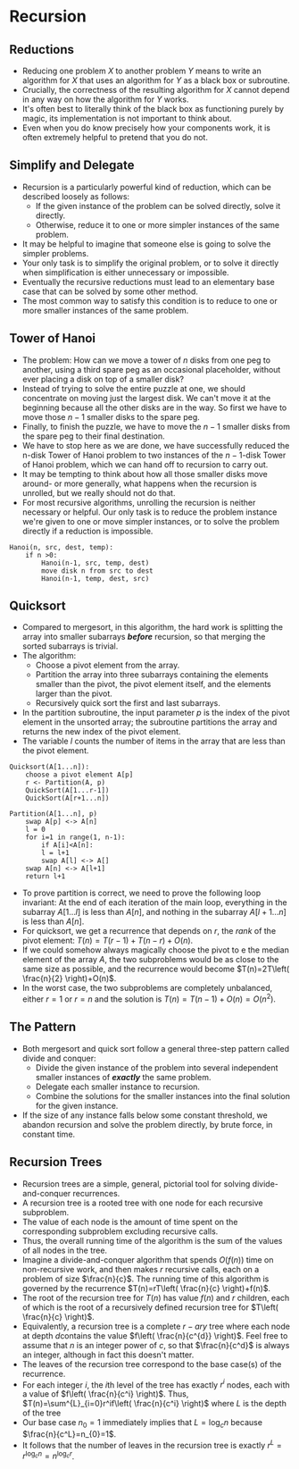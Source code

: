 # Recursion
## Reductions
- Reducing one problem $X$ to another problem $Y$ means to write an algorithm for $X$ that uses an algorithm for $Y$ as a black box or subroutine. 
- Crucially, the correctness of the resulting algorithm for $X$ cannot depend in any way on how the algorithm for $Y$ works. 
- It's often best to literally think of the black box as functioning purely by magic, its implementation is not important to think about. 
- Even when you do know precisely how your components work, it is often extremely helpful to pretend that you do not. 
## Simplify and Delegate
- Recursion is a particularly powerful kind of reduction, which can be described loosely as follows: 
	- If the given instance of the problem can be solved directly, solve it directly. 
	- Otherwise, reduce it to one or more simpler instances of the same problem. 
- It may be helpful to imagine that someone else is going to solve the simpler problems. 
- Your only task is to simplify the original problem, or to solve it directly when simplification is either unnecessary or impossible. 
- Eventually the recursive reductions must lead to an elementary base case that can be solved by some other method. 
- The most common way to satisfy this condition is to reduce to one or more smaller instances of the same problem.
## Tower of Hanoi
- The problem: How can we move a tower of $n$ disks from one peg to another, using a third spare peg as an occasional placeholder, without ever placing a disk on top of a smaller disk?
- Instead of trying to solve the entire puzzle at one, we should concentrate on moving just the largest disk. We can't move it at the beginning because all the other disks are in the way. So first we have to move those $n-1$ smaller disks to the spare peg. 
- Finally, to finish the puzzle, we have to move the $n-1$ smaller disks from the spare peg to their final destination. 
- We have to stop here as we are done, we have successfully reduced the n-disk Tower of Hanoi problem to two instances of the $n-1$-disk Tower of Hanoi problem, which we can hand off to recursion to carry out. 
- It may be tempting to think about how all those smaller disks move around- or more generally, what happens when the recursion is unrolled, but we really should not do that. 
- For most recursive algorithms, unrolling the recursion is neither necessary or helpful. Our only task is to reduce the problem instance we're given to one or move simpler instances, or to solve the problem directly if a reduction is impossible. 
```pseudo
Hanoi(n, src, dest, temp):
	if n >0:
		Hanoi(n-1, src, temp, dest)
		move disk n from src to dest
		Hanoi(n-1, temp, dest, src)
```
## Quicksort
- Compared to mergesort, in this algorithm, the hard work is splitting the array into smaller subarrays ***before*** recursion, so that merging the sorted subarrays is trivial. 
- The algorithm: 
	- Choose a pivot element from the array. 
	- Partition the array into three subarrays containing the elements smaller than the pivot, the pivot element itself, and the elements larger than the pivot. 
	- Recursively quick sort the first and last subarrays. 
- In the partition subroutine, the input parameter $p$ is the index of the pivot element in the unsorted array; the subroutine partitions the array and returns the new index of the pivot element. 
- The variable $l$ counts the number of items in the array that are less than the pivot element. 
```psuedo
Quicksort(A[1...n]):
	choose a pivot element A[p]
	r <- Partition(A, p)
	QuickSort(A[1...r-1])
	QuickSort(A[r+1...n])

Partition(A[1...n], p)
	swap A[p] <-> A[n]
	l = 0
	for i=1 in range(1, n-1):
		if A[i]<A[n]:
		l = l+1
		swap A[l] <-> A[]
	swap A[n] <-> A[l+1]
	return l+1
```
- To prove partition is correct, we need to prove the following loop invariant: At the end of each iteration of the main loop, everything in the subarray $A[1\dots l]$ is less than $A[n]$, and nothing in the subarray $A[l+1\dots n]$ is less than $A[n]$. 
- For quicksort, we get a recurrence that depends on $r$, the *rank* of the pivot element: $T(n) = T(r-1)+T(n-r)+O(n)$. 
- If we could somehow always magically choose the pivot to e the median element of the array $A$, the two subproblems would be as close to the same size as possible, and the recurrence would become $T(n)=2T\left( \frac{n}{2} \right)+O(n)$. 
- In the worst case, the two subproblems are completely unbalanced, either $r=1$ or $r=n$ and the solution is $T(n)=T(n-1)+O(n) = O(n^2)$.
## The Pattern 
- Both mergesort and quick sort follow a general three-step pattern called divide and conquer: 
	- Divide the given instance of the problem into several independent smaller instances of ***exactly*** the same problem. 
	- Delegate each smaller instance to recursion. 
	- Combine the solutions for the smaller instances into the final solution for the given instance. 
- If the size of any instance falls below some constant threshold, we abandon recursion and solve the problem directly, by brute force, in constant time. 
## Recursion Trees
- Recursion trees are a simple, general, pictorial tool for solving divide-and-conquer recurrences. 
- A recursion tree is a rooted tree with one node for each recursive subproblem. 
- The value of each node is the amount of time spent on the corresponding subproblem excluding recursive calls. 
- Thus, the overall running time of the algorithm is the sum of the values of all nodes in the tree. 
- Imagine a divide-and-conquer algorithm that spends $O(f(n))$ time on non-recursive work, and then makes $r$ recursive calls, each on a problem of size $\frac{n}{c}$. The running time of this algorithm is governed by the recurrence $T(n)=rT\left( \frac{n}{c} \right)+f(n)$. 
- The root of the recursion tree for $T(n)$ has value $f(n)$ and $r$ children, each of which is the root of a recursively defined recursion tree for $T\left( \frac{n}{c} \right)$. 
- Equivalently, a recursion tree is a complete $r-ary$ tree where each node at depth $d$contains the value $f\left( \frac{n}{c^{d}} \right)$. Feel free to assume that $n$ is an integer power of $c$, so that $\frac{n}{c^d}$ is always an integer, although in fact this doesn't matter. 
- The leaves of the recursion tree correspond to the base case(s) of the recurrence.
- For each integer $i$, the $i$th level of the tree has exactly $r^{i}$ nodes, each with a value of $f\left(  \frac{n}{c^i} \right)$. Thus, $T(n)=\sum^{L}_{i=0}r^if\left(  \frac{n}{c^i} \right)$ where $L$ is the depth of the tree
- Our base case $n_{0}=1$ immediately implies that $L=\log_{c}n$ because $\frac{n}{c^L}=n_{0}=1$. 
- It follows that the number of leaves in the recursion tree is exactly $r^L=r^{\log_{c}n}=n^{\log_{c}r}$. 